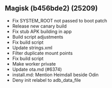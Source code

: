 ## Magisk (b456bde2) (25209)

- Fix SYSTEM_ROOT not passed to boot patch
- Release new canary build
- Fix stub APK building in app
- Build script adjustments
- Fix build script
- Update strings.xml
- Filter duplicate mount points
- Fix build script
- Make worker private
- Update ota.md (#6374)
- install.md: Mention Heimdall beside Odin
- Deny init relabel to adb_data_file
